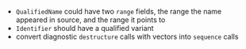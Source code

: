 - `QualifiedName` could have two `range` fields, the range the name appeared in source, and the range it points to
- `Identifier` should have a qualified variant
- convert diagnostic `destructure` calls with vectors into `sequence` calls
